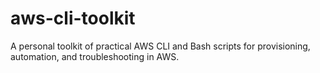 # aws-cli-toolkit
A personal toolkit of practical AWS CLI and Bash scripts for provisioning, automation, and troubleshooting in AWS.
